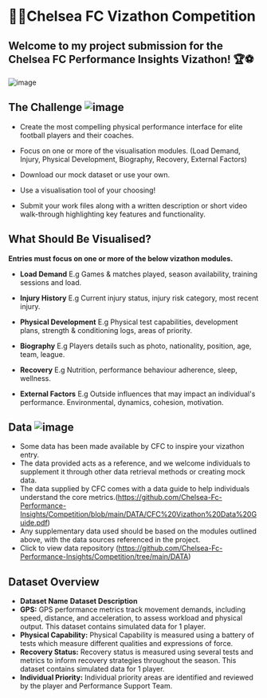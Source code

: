 # 🩵💙Chelsea FC Vizathon Competition 

## Welcome to my project submission for the Chelsea FC Performance Insights Vizathon! 🏆⚽
![image](https://github.com/user-attachments/assets/6e6d6c1a-1047-4423-aaa0-1c14855fce54)

## **The Challenge** ![image](https://github.com/user-attachments/assets/311a7dc5-11e9-475e-a755-e99477448cc8)


* Create the most compelling physical performance interface for elite football players and their coaches.

* Focus on one or more of the visualisation modules. (Load Demand, Injury, Physical Development, Biography, Recovery, External Factors)

* Download our mock dataset or use your own.

* Use a visualisation tool of your choosing!

* Submit your work files along with a written description or short video walk-through highlighting key features and functionality.

## What Should Be Visualised? 


**Entries must focus on one or more of the below vizathon modules.**

* **Load Demand**
  E.g Games & matches played, season availability, training sessions and load.

* **Injury History**
  E.g Current injury status, injury risk category, most recent injury.

* **Physical Development**
  E.g Physical test capabilities, development plans, strength & conditioning logs, areas of priority.

* **Biography**
  E.g Players details such as photo, nationality, position, age, team, league.

* **Recovery**
  E.g Nutrition, performance behaviour adherence, sleep, wellness.

* **External Factors**
  E.g Outside influences that may impact an individual's performance. Environmental, dynamics, cohesion, motivation.

## **Data** ![image](https://github.com/user-attachments/assets/960f921f-be3d-4290-a58a-41369adec338)


* Some data has been made available by CFC to inspire your vizathon entry.
* The data provided acts as a reference, and we welcome individuals to supplement it through other data retrieval methods or creating mock data.
* The data supplied by CFC comes with a data guide to help individuals understand the core metrics.(https://github.com/Chelsea-Fc-Performance-Insights/Competition/blob/main/DATA/CFC%20Vizathon%20Data%20Guide.pdf)
* Any supplementary data used should be based on the modules outlined above, with the data sources referenced in the project.
* Click to view data repository (https://github.com/Chelsea-Fc-Performance-Insights/Competition/tree/main/DATA)

## **Dataset Overview**

* **Dataset Name**	           **Dataset Description**
* **GPS:**                	     GPS performance metrics track movement demands, including speed, distance, and acceleration, to assess workload and physical output. This dataset 
                                 contains simulated data for 1 player.
* **Physical Capability:** 	     Physical Capability is measured using a battery of tests which measure different qualities and expressions of force.
* **Recovery Status:**            Recovery status is measured using several tests and metrics to inform recovery strategies throughout the season. This dataset contains simulated data 
                                 for 1 player.
* **Individual Priority:**        Individual priority areas are identified and reviewed by the player and Performance Support Team.
